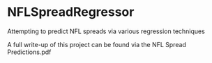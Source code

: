 # NFLSpreadRegressor
Attempting to predict NFL spreads via various regression techniques

A full write-up of this project can be found via the NFL Spread Predictions.pdf
